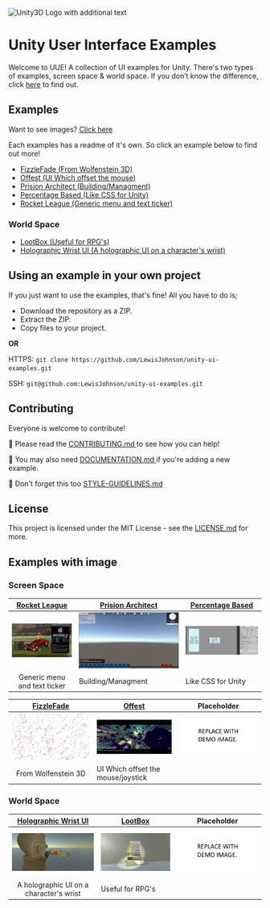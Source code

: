 ![Unity3D Logo with additional text](https://raw.githubusercontent.com/LewisJohnson/unity-ui-examples/master/readme-image.jpg)

# Unity User Interface Examples
Welcome to UUE! A collection of UI examples for Unity. There's two types of examples, screen space & world space. If you don’t know the difference, click [here](https://docs.unity3d.com/Manual/UICanvas.html) to find out.

## Examples
Want to see images? [Click here](#examples-with-image)

Each examples has a readme of it's own. So click an example below to find out more!
- [FizzleFade (From Wolfenstein 3D)](/Assets/ScreenSpace/FizzleFade)
- [Offest (UI Which offset the mouse)](/Assets/ScreenSpace/Offset)
- [Prision Architect (Building/Managment)](/Assets/ScreenSpace/PrisionArchitect)
- [Percentage Based (Like CSS for Unity)](/Assets/ScreenSpace/PercentageBased)
- [Rocket League (Generic menu and text ticker)](/Assets/ScreenSpace/RocketLeague)

### World Space
- [LootBox (Useful for RPG's)](/Assets/WorldSpace/Lootbox)
- [Holographic Wrist UI (A holographic UI on a character's wrist)](/Assets/WorldSpace/HolographicWristUI)

## Using an example in your own project
If you just want to use the examples, that's fine! All you have to do is;
* Download the repository as a ZIP.
* Extract the ZIP.
* Copy files to your project.

**OR**

HTTPS: ``` git clone https://github.com/LewisJohnson/unity-ui-examples.git ```

SSH: ``` git@github.com:LewisJohnson/unity-ui-examples.git ```

## Contributing 
Everyone is welcome to contribute!

📕 Please read the [CONTRIBUTING.md
](./CONTRIBUTING.md) to see how you can help!

📃 You may also need [DOCUMENTATION.md
](./DOCUMENTATION.md) if you're adding a new example.

📃 Don't forget this too [STYLE-GUIDELINES.md](./STYLE-GUIDELINES.md)


## License
This project is licensed under the MIT License - see the [LICENSE.md](https://github.com/LewisJohnson/unity-ui-examples/blob/master/LICENSE) for more.


## Examples with image
### Screen Space

| [Rocket League](/Assets/ScreenSpace/RocketLeague)                         | [Prision Architect](/Assets/ScreenSpace/PrisionArchitect)                   | [Percentage Based](/Assets/ScreenSpace/PercentageBased)                  |
|:-------------------------------------------------------------------------:|-----------------------------------------------------------------------------|--------------------------------------------------------------------------|
| ![Rocket League Image](/Assets/ScreenSpace/RocketLeague/readme-image.jpg) | ![Prision Architect](/Assets/ScreenSpace/PrisionArchitect/readme-image.jpg) | ![Percentage Based](/Assets/ScreenSpace/PercentageBased/readme-image.jpg) |
| Generic menu and text ticker                                              | Building/Managment                                                          | Like CSS for Unity                                                       |

| [FizzleFade](/Assets/ScreenSpace/FizzleFade)                   | [Offest](/Assets/ScreenSpace/Offset)                   | Placeholder|
|:--------------------------------------------------------------:|--------------------------------------------------------|------------|
| ![FizzleFade](/Assets/ScreenSpace/FizzleFade/readme-image.jpg) | ![Offest](/Assets/ScreenSpace/Offset/readme-image.gif) | ![Placeholder](/Skeleton/readme-image.jpg) |
| From Wolfenstein 3D                                            | UI Which offset the mouse/joystick                     |            |


### World Space

| [Holographic Wrist UI](/Assets/WorldSpace/HolographicWristUI)                    | [LootBox](/Assets/WorldSpace/Lootbox)                   | Placeholder |
|:--------------------------------------------------------------------------------:|---------------------------------------------------------|------------|
| ![Holographic Wrist UI](/Assets/WorldSpace/HolographicWristUI/readme-image2.jpg) | ![LootBox](/Assets/WorldSpace/Lootbox/readme-image.jpg) | ![Placeholder](/Skeleton/readme-image.jpg) |
| A holographic UI on a character's wrist                                          | Useful for RPG's                                        |            |


